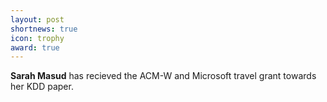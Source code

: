 ```yaml
---
layout: post
shortnews: true
icon: trophy
award: true
---
```


<b>Sarah Masud</b> has recieved the ACM-W and Microsoft travel grant towards her KDD paper.